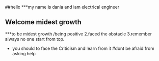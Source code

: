 ##hello
***my name is dania and iam electrical engineer
## Welcome midest growth 
 ***to be midest growth 
/being positive
2.faced the obstacle 
3.remember always no one start from top.
* you should to face the Criticism and learn from it 
#dont be afraid from asking help
